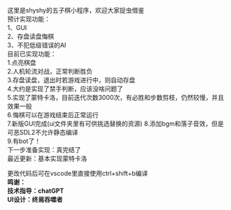 这里是shyshy的五子棋小程序，欢迎大家捉虫借鉴  
预计实现功能：  
1、GUI  
2、存盘读盘悔棋  
3、不犯低级错误的AI  
目前已实现功能：  
1.点亮棋盘  
2.人机轮流对战，正常判断胜负  
3.存盘读盘，退出时若游戏进行中，则自动存盘  
4.大约是实现了禁手判断，应该没啥问题了  
5.实现了蒙特卡洛，目前迭代次数3000次，有必胜和步数剪枝，仍然较慢，并且效果一般    
6.悔棋可以在游戏结束后正常运行  
7.新版GUI完成(ui文件夹里有可供挑选替换的资源)
8.添加bgm和落子音效，但是可恶SDL2不允许静态编译    
9.有bot了！  
下一步准备实现：真完结了  
最近更新：基本实现蒙特卡洛  
 
更改代码后可在vscode里直接使用ctrl+shift+b编译    
**鸣谢：**  
**技术指导：chatGPT**  
**UI设计：终焉吞噬者**